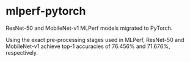 # mlperf-pytorch
ResNet-50 and MobileNet-v1 MLPerf models migrated to PyTorch.

Using the exact pre-processing stages used in MLPerf,
ResNet-50 and MobileNet-v1 achieve top-1 accuracies of 76.456% and 71.676%, respectively.
